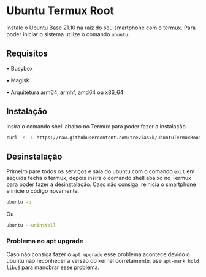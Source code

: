 # Ubuntu Termux Root
Instale o Ubuntu Base 21.10 na raiz do seu smartphone com o termux. Para poder iniciar o sistema utilize o comando `ubuntu`.
## Requisitos
• Busybox

• Magisk

• Arquitetura arm64, armhf, amd64 ou x86_64
## Instalação
Insira o comando shell abaixo no Termux para poder fazer a instalação.
```bash
curl -s -L https://raw.githubusercontent.com/treviasxk/UbuntuTermuxRoot/master/install.sh -o install && bash install
```
## Desinstalação
Primeiro pare todos os serviços e saia do ubuntu com o comando `exit` em seguida fecha o termux, depois insira o comando shell abaixo no Termux para poder fazer a desinstalação. Caso não consiga, reinicia o smartphone e inicie o código novamente.
```bash
ubuntu -u
```
Ou
```bash
ubuntu --uninstall
```
### Problema no apt upgrade
Caso não consiga fazer o `apt upgrade` esse problema acontece devido o ubuntu não reconhecer a versão do kernel corretamente, use `apt-mark hold libc6` para manobrar esse problema.